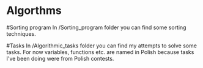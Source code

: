 # Algorthms

#Sorting program
In /Sorting_program folder you can find some sorting techniques.

#Tasks
In /Algorithmic_tasks folder you can find my attempts to solve some
tasks. For now variables, functions etc. are named in Polish because tasks I've
been doing were from Polish contests.
